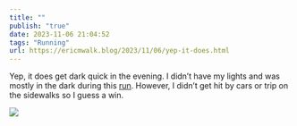 ```yaml
---
title: ""
publish: "true"
date: 2023-11-06 21:04:52
tags: "Running"
url: https://ericmwalk.blog/2023/11/06/yep-it-does.html
---
```


Yep, it does get dark quick in the evening. I didn’t have my lights and was mostly in the dark during this [run](https://strava.com/activities/10173570160).  However, I didn’t get hit by cars or trip on the sidewalks so I guess a win.

![](https://ericmwalk.blog/uploads/2023/ef84b776-82be-4e34-a0af-97a39503bb47.jpg)